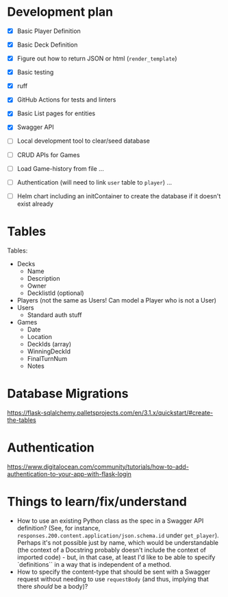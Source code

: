# Development plan

- [X] Basic Player Definition
- [X] Basic Deck Definition
- [X] Figure out how to return JSON or html (`render_template`)
- [X] Basic testing
- [X] ruff
- [X] GitHub Actions for tests and linters
- [X] Basic List pages for entities
- [X] Swagger API
- [ ] Local development tool to clear/seed database
- [ ] CRUD APIs for Games
- [ ] Load Game-history from file
...
- [ ] Authentication (will need to link `user` table to `player`)
...
- [ ] Helm chart including an initContainer to create the database if it doesn't exist already


# Tables

Tables:
* Decks
  * Name
  * Description
  * Owner
  * DecklistId (optional)
* Players (not the same as Users! Can model a Player who is not a User)
* Users
  * Standard auth stuff
* Games
  * Date
  * Location
  * DeckIds (array)
  * WinningDeckId
  * FinalTurnNum
  * Notes

# Database Migrations

https://flask-sqlalchemy.palletsprojects.com/en/3.1.x/quickstart/#create-the-tables

# Authentication

https://www.digitalocean.com/community/tutorials/how-to-add-authentication-to-your-app-with-flask-login

# Things to learn/fix/understand

* How to use an existing Python class as the spec in a Swagger API definition? (See, for instance, `responses.200.content.application/json.schema.id` under `get_player`). Perhaps it's not possible just by name, which would be understandable (the context of a Docstring probably doesn't include the context of imported code) - but, in that case, at least I'd like to be able to specify `definitions`` in a way that is independent of a method.
* How to specify the content-type that should be sent with a Swagger request without needing to use `requestBody` (and thus, implying that there _should_ be a body)?
